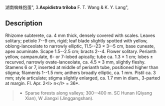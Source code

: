 湖南蜘蛛抱蛋",
3.**Aspidistra triloba** F. T. Wang & K. Y. Lang",

## Description
Rhizome subterete, ca. 4 mm thick, densely covered with scales. Leaves solitary; petiole 7--9 cm, rigid; leaf blade slightly spotted with yellow, oblong-lanceolate to narrowly elliptic, 11.5--23 × 3--5 cm, base cuneate, apex acuminate. Scape 1.5--2.5 cm; bracts 2--4. Flower solitary. Perianth yellow, campanulate, 6- or 7-lobed apically; tube ca. 1.3 × 1 cm; lobes ± recurved, narrowly ovate-lanceolate, ca. 4.5 × 3 mm, slightly fleshy. Stamens 6 or 7, inserted at middle of perianth tube, positioned higher than stigma; filaments 1--1.5 mm; anthers broadly elliptic, ca. 1 mm. Pistil ca. 3 mm; style articulate; stigma slightly enlarged, ca. 1.7 mm in diam., 3-parted at margin. Fl. Apr. 2&lt;I&gt; n&lt;/I&gt; = 36*.

> * Sparse forests along valleys; 300--400 m. SC Hunan (Qiyang Xian), W Jiangxi (Jinggangshan).
